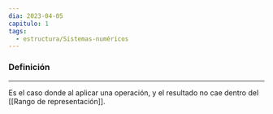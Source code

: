 ```yaml
---
dia: 2023-04-05
capitulo: 1
tags:
  - estructura/Sistemas-numéricos
---
```

### Definición
---
Es el caso donde al aplicar una operación, y el resultado no cae dentro del [[Rango de representación]]. 